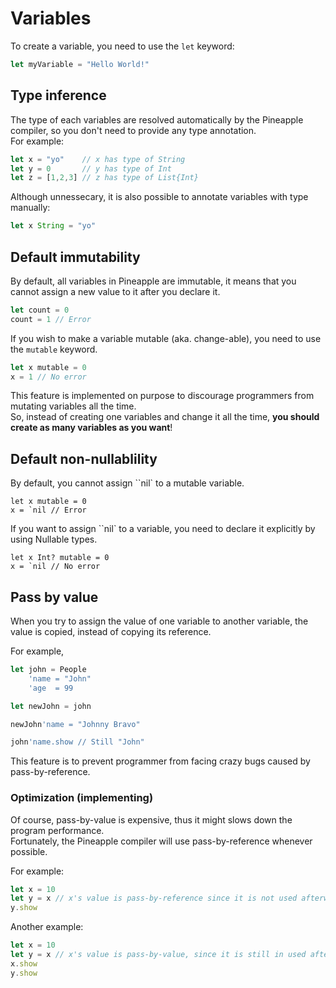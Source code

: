 # Variables
To create a variable, you need to use the `let` keyword:
```js
let myVariable = "Hello World!"
```

## Type inference
The type of each variables are resolved automatically by the Pineapple compiler, so you don't need to provide any type annotation.  
For example:
```js
let x = "yo"    // x has type of String
let y = 0       // y has type of Int
let z = [1,2,3] // z has type of List{Int}
```
Although unnessecary, it is also possible to annotate variables with type manually:
```js
let x String = "yo"
```


## Default immutability
By default, all variables in Pineapple are immutable, it means that you cannot assign a new value to it after you declare it.
```js
let count = 0
count = 1 // Error
```

If you wish to make a variable mutable (aka. change-able), you need to use the `mutable` keyword.
```js
let x mutable = 0
x = 1 // No error
```
This feature is implemented on purpose to discourage programmers from mutating variables all the time.  
So, instead of creating one variables and change it all the time, **you should create as many variables as you want**!

## Default non-nullablility
By default, you cannot assign ``nil` to a mutable variable.
```
let x mutable = 0
x = `nil // Error
```
If you want to assign ``nil` to a variable, you need to declare it explicitly by using Nullable types.
```
let x Int? mutable = 0
x = `nil // No error
```

## Pass by value
When you try to assign the value of one variable to another variable, the value is copied, instead of copying its reference.  

For example,
```js
let john = People
    'name = "John"
    'age  = 99

let newJohn = john

newJohn'name = "Johnny Bravo"

john'name.show // Still "John"
```
This feature is to prevent programmer from facing crazy bugs caused by pass-by-reference.

### Optimization (implementing)
Of course, pass-by-value is expensive, thus it might slows down the program performance.  
Fortunately, the Pineapple compiler will use pass-by-reference whenever possible.  

For example:
```js
let x = 10
let y = x // x's value is pass-by-reference since it is not used afterwards
y.show
```

Another example:
```js
let x = 10
let y = x // x's value is pass-by-value, since it is still in used after this line
x.show
y.show
```